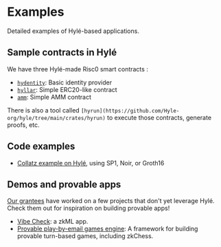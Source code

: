 # Examples

Detailed examples of Hylé-based applications.

## Sample contracts in Hylé

We have three Hylé-made Risc0 smart contracts :

* [`hydentity`](https://github.com/Hyle-org/hyle/tree/main/contracts/hydentity): Basic identity provider
* [`hyllar`](https://github.com/Hyle-org/hyle/tree/main/contracts/hyllar): Simple ERC20-like contract
* [`amm`](amm.md): Simple AMM contract

There is also a tool called `[hyrun](https://github.com/Hyle-org/hyle/tree/main/crates/hyrun)` to execute those contracts, generate proofs, etc.

## Code examples

* [Collatz example on Hylé](https://github.com/Hyle-org/examples/blob/main/README.md), using SP1, Noir, or Groth16

## Demos and provable apps

[Our grantees](../../resources/grants.md) have worked on a few projects that don't yet leverage Hylé. Check them out for inspiration on building provable apps!

* [Vibe Check](vibe-check.md): a zkML app.
* [Provable play-by-email games engine](https://github.com/MatteoMer/provable-email-game-engine): A framework for building provable turn-based games, including zkChess.